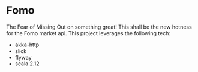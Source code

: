# Fomo

The Fear of Missing Out on something great! This shall be the new hotness for the Fomo market api. This project leverages the
following tech:

* akka-http
* slick
* flyway
* scala 2.12












